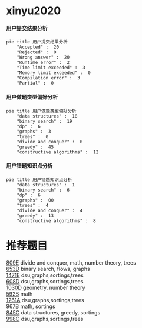 # xinyu2020

<!-- tabs:start -->



#### **用户提交结果分析**

```mermaid
pie title 用户提交结果分析
    "Accepted" :  20
    "Rejected" :  0
    "Wrong answer" :  20
    "Runtime error" :  2
    "Time limit exceeded" :  3
    "Memory limit exceeded" :  0
    "Compilation error" :  3
    "Partial" :  0
```

#### **用户做题类型偏好分析**

```mermaid
pie title 用户做题类型偏好分析
    "data structures" :  18
    "binary search" :  19
    "dp" :  6
    "graphs" :  3
    "trees" :  0
    "divide and conquer" :  0
    "greedy" :  45
    "constructive algorithms" :  12
```
#### **用户错题知识点分析**

```mermaid
pie title 用户错题知识点分析
    "data structures" :  1
    "binary search" :  6
    "dp" :  6
    "graphs" :  00
    "trees" :  4
    "divide and conquer" :  4
    "greedy" :  13
    "constructive algorithms" :  8
```



<!-- tabs:end -->
# 推荐题目
[809E](https://codeforces.com/contest/809/problem/E)		divide and conquer,
                        math,
                        number theory,
                        trees		  
[653D](https://codeforces.com/contest/653/problem/D)		binary search,
                        flows,
                        graphs		  
[1471E](https://codeforces.com/contest/1471/problem/E)		dsu,graphs,sortings,trees		  
[608D](https://codeforces.com/contest/608/problem/D)		dsu,graphs,sortings,trees		  
[1030D](https://codeforces.com/contest/1030/problem/D)		geometry,
                        number theory		  
[592B](https://codeforces.com/contest/592/problem/B)		math		  
[1261A](https://codeforces.com/contest/1261/problem/A)		dsu,graphs,sortings,trees		  
[967B](https://codeforces.com/contest/967/problem/B)		math,
                        sortings		  
[845C](https://codeforces.com/contest/845/problem/C)		data structures,
                        greedy,
                        sortings		  
[998C](https://codeforces.com/contest/998/problem/C)		dsu,graphs,sortings,trees		  
